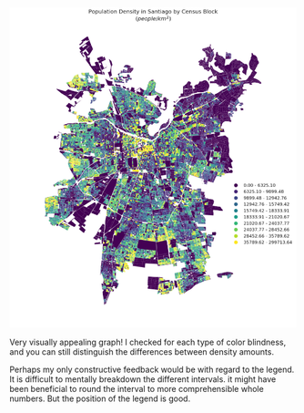 ![Santiago Density](https://github.com/pmandiola/PUI2018_pmb434/blob/master/HW8_pmb434/Santiago_density_by_Block.png)

Very visually appealing graph! I checked for each type of color blindness, and you can still distinguish the differences between density amounts. 

Perhaps my only constructive feedback would be with regard to the legend. It is difficult to mentally breakdown the different intervals. it might have been beneficial to round the interval to more comprehensible whole numbers. But the position of the legend is good.
